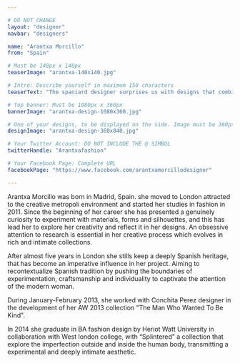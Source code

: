 ```yaml
---

# DO NOT CHANGE
layout: "designer"
navbar: "designers"

name: "Arantxa Morcillo"
from: "Spain"

# Must be 140px x 140px
teaserImage: "arantxa-140x140.jpg"

# Intro: Describe yourself in maximum 150 characters
teaserText: "The spaniard designer surprises us with designs that combine culture, heritage and all-but-convential designs"

# Top banner: Must be 1080px x 360px
bannerImage: "arantxa-design-1080x360.jpg"

# One of your designs, to be displayed on the side. Image must be 360px x 840px
designImage: "arantxa-design-360x840.jpg"

# Your Twitter Account: DO NOT INCLUDE THE @ SIMBOL
twitterHandle: "Arantxafashion"

# Your Facebook Page: Complete URL
facebookPage: "https://www.facebook.com/arantxamorcillodesigner"

---
```


Arantxa Morcillo was born in Madrid, Spain. she moved to London attracted to the creative metropoli environment and started her studies in fashion in 2011. Since the beginning of her career she has presented a genuinely curiosity to experiment with materials, forms and silhouettes, and this has lead her to explore her creativity and reflect it in her designs. An obsessive attention to research is essential in her creative process which evolves in rich and intimate collections. 

After almost five years in London she stills keep a deeply Spanish heritage, that has become an imperative influence in her project. Aiming to recontextualize Spanish tradition by  pushing the boundaries of experimentation, craftsmanship and individuality to captivate the attention of the modern woman.

During January-February 2013, she worked with Conchita Perez designer in the development of her AW 2013 collection "The Man Who Wanted To Be Kind". 

In 2014 she graduate in BA fashion design by Heriot Watt University in collaboration with West london college, with “Splintered”  a collection that explore  the imperfection outside and inside the human body,  transmitting a experimental and deeply intimate aesthetic.

<div data-configid="0/7995340" style="width: 525px; height: 371px;" class="issuuembed"></div><script type="text/javascript" src="//e.issuu.com/embed.js" async="true"></script>

